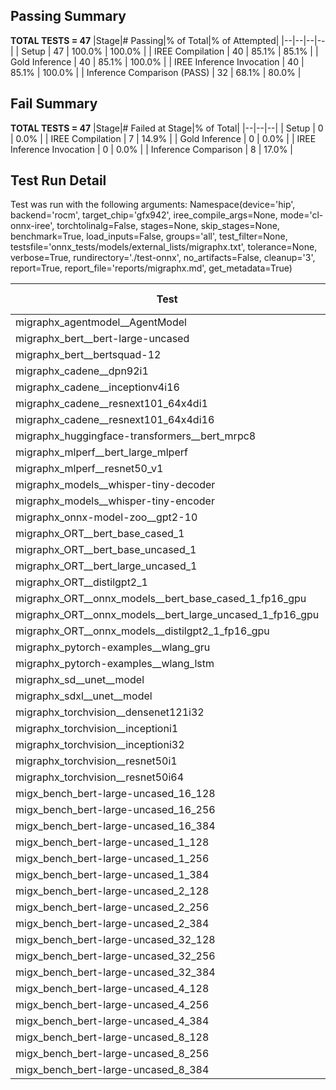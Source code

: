 ## Passing Summary

**TOTAL TESTS = 47**
|Stage|# Passing|% of Total|% of Attempted|
|--|--|--|--|
| Setup | 47 | 100.0% | 100.0% |
| IREE Compilation | 40 | 85.1% | 85.1% |
| Gold Inference | 40 | 85.1% | 100.0% |
| IREE Inference Invocation | 40 | 85.1% | 100.0% |
| Inference Comparison (PASS) | 32 | 68.1% | 80.0% |
## Fail Summary

**TOTAL TESTS = 47**
|Stage|# Failed at Stage|% of Total|
|--|--|--|
| Setup | 0 | 0.0% |
| IREE Compilation | 7 | 14.9% |
| Gold Inference | 0 | 0.0% |
| IREE Inference Invocation | 0 | 0.0% |
| Inference Comparison | 8 | 17.0% |
## Test Run Detail
Test was run with the following arguments:
Namespace(device='hip', backend='rocm', target_chip='gfx942', iree_compile_args=None, mode='cl-onnx-iree', torchtolinalg=False, stages=None, skip_stages=None, benchmark=True, load_inputs=False, groups='all', test_filter=None, testsfile='onnx_tests/models/external_lists/migraphx.txt', tolerance=None, verbose=True, rundirectory='./test-onnx', no_artifacts=False, cleanup='3', report=True, report_file='reports/migraphx.md', get_metadata=True)

| Test | Exit Status | Mean Benchmark Time (ms) | Notes |
|--|--|--|--|
| migraphx_agentmodel__AgentModel | compilation | None | |
| migraphx_bert__bert-large-uncased | PASS | 19.534351724562132 | |
| migraphx_bert__bertsquad-12 | PASS | 7.632491191603489 | |
| migraphx_cadene__dpn92i1 | compilation | None | |
| migraphx_cadene__inceptionv4i16 | PASS | 159.52493764537695 | |
| migraphx_cadene__resnext101_64x4di1 | compilation | None | |
| migraphx_cadene__resnext101_64x4di16 | PASS | 185.46647968469188 | |
| migraphx_huggingface-transformers__bert_mrpc8 | PASS | 7.22231904478731 | |
| migraphx_mlperf__bert_large_mlperf | Numerics | 24.99887205028374 | |
| migraphx_mlperf__resnet50_v1 | Numerics | 6.123279392915337 | |
| migraphx_models__whisper-tiny-decoder | PASS | 39.62764871755132 | |
| migraphx_models__whisper-tiny-encoder | Numerics | 46.96366856805981 | |
| migraphx_onnx-model-zoo__gpt2-10 | compilation | None | |
| migraphx_ORT__bert_base_cased_1 | PASS | 98.50993999723521 | |
| migraphx_ORT__bert_base_uncased_1 | PASS | 98.69376740728814 | |
| migraphx_ORT__bert_large_uncased_1 | PASS | 496.6266796691343 | |
| migraphx_ORT__distilgpt2_1 | PASS | 53.38373066790934 | |
| migraphx_ORT__onnx_models__bert_base_cased_1_fp16_gpu | Numerics | 61.51753485513229 | |
| migraphx_ORT__onnx_models__bert_large_uncased_1_fp16_gpu | Numerics | 264.1973273000783 | |
| migraphx_ORT__onnx_models__distilgpt2_1_fp16_gpu | Numerics | 30.892284468923137 | |
| migraphx_pytorch-examples__wlang_gru | PASS | 14.924145227781047 | |
| migraphx_pytorch-examples__wlang_lstm | PASS | 7.740725409936438 | |
| migraphx_sd__unet__model | compilation | None | |
| migraphx_sdxl__unet__model | compilation | None | |
| migraphx_torchvision__densenet121i32 | PASS | 71.61947845791777 | |
| migraphx_torchvision__inceptioni1 | PASS | 96.82169820061296 | |
| migraphx_torchvision__inceptioni32 | PASS | 136.74348909407854 | |
| migraphx_torchvision__resnet50i1 | compilation | None | |
| migraphx_torchvision__resnet50i64 | PASS | 166.0239972018947 | |
| migx_bench_bert-large-uncased_16_128 | PASS | 33.68220192616776 | |
| migx_bench_bert-large-uncased_16_256 | PASS | 58.91024021871595 | |
| migx_bench_bert-large-uncased_16_384 | Numerics | 74.83497886332096 | |
| migx_bench_bert-large-uncased_1_128 | PASS | 13.124428721098802 | |
| migx_bench_bert-large-uncased_1_256 | PASS | 13.245982340531151 | |
| migx_bench_bert-large-uncased_1_384 | PASS | 19.465466426616462 | |
| migx_bench_bert-large-uncased_2_128 | PASS | 12.907514472227588 | |
| migx_bench_bert-large-uncased_2_256 | PASS | 13.457218153724591 | |
| migx_bench_bert-large-uncased_2_384 | PASS | 21.33693594504336 | |
| migx_bench_bert-large-uncased_32_128 | PASS | 70.62851638377954 | |
| migx_bench_bert-large-uncased_32_256 | PASS | 107.03071257809086 | |
| migx_bench_bert-large-uncased_32_384 | Numerics | 149.0778864827007 | |
| migx_bench_bert-large-uncased_4_128 | PASS | 14.4661232948743 | |
| migx_bench_bert-large-uncased_4_256 | PASS | 17.32660041236114 | |
| migx_bench_bert-large-uncased_4_384 | PASS | 27.389158032094244 | |
| migx_bench_bert-large-uncased_8_128 | PASS | 19.843513661288412 | |
| migx_bench_bert-large-uncased_8_256 | PASS | 28.191230474039912 | |
| migx_bench_bert-large-uncased_8_384 | PASS | 41.81516341244181 | |
